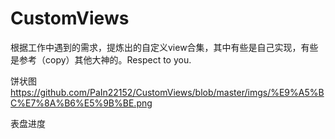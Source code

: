 # CustomViews
根据工作中遇到的需求，提炼出的自定义view合集，其中有些是自己实现，有些是参考（copy）其他大神的。Respect to you.


饼状图
https://github.com/PaIn22152/CustomViews/blob/master/imgs/%E9%A5%BC%E7%8A%B6%E5%9B%BE.png

表盘进度



